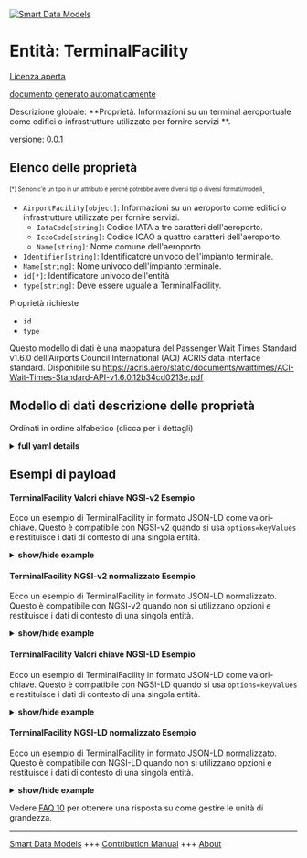 <!-- 10-Header -->    
[![Smart Data Models](https://smartdatamodels.org/wp-content/uploads/2022/01/SmartDataModels_logo.png "Logo")](https://smartdatamodels.org)    
Entità: TerminalFacility    
========================<!-- /10-Header -->    
<!-- 15-License -->    
[Licenza aperta](https://github.com/smart-data-models//dataModel.ACRIS/blob/master/TerminalFacility/LICENSE.md)    
[documento generato automaticamente](https://docs.google.com/presentation/d/e/2PACX-1vTs-Ng5dIAwkg91oTTUdt8ua7woBXhPnwavZ0FxgR8BsAI_Ek3C5q97Nd94HS8KhP-r_quD4H0fgyt3/pub?start=false&loop=false&delayms=3000#slide=id.gb715ace035_0_60)    
<!-- /15-License -->    
<!-- 20-Description -->    
Descrizione globale: **Proprietà. Informazioni su un terminal aeroportuale come edifici o infrastrutture utilizzate per fornire servizi **.    
versione: 0.0.1    
<!-- /20-Description -->    
<!-- 30-PropertiesList -->    
## Elenco delle proprietà    
<sup><sub>[*] Se non c'è un tipo in un attributo è perché potrebbe avere diversi tipi o diversi formati/modelli</sub></sup>.    
- `AirportFacility[object]`: Informazioni su un aeroporto come edifici o infrastrutture utilizzate per fornire servizi.  	- `IataCode[string]`: Codice IATA a tre caratteri dell'aeroporto.      
	- `IcaoCode[string]`: Codice ICAO a quattro caratteri dell'aeroporto.      
	- `Name[string]`: Nome comune dell'aeroporto.      
- `Identifier[string]`: Identificatore univoco dell'impianto terminale.  - `Name[string]`: Nome univoco dell'impianto terminale.  - `id[*]`: Identificatore univoco dell'entità  - `type[string]`: Deve essere uguale a TerminalFacility.  <!-- /30-PropertiesList -->    
<!-- 35-RequiredProperties -->    
Proprietà richieste    
- `id`  - `type`  <!-- /35-RequiredProperties -->    
<!-- 40-RequiredProperties -->    
Questo modello di dati è una mappatura del Passenger Wait Times Standard v1.6.0 dell'Airports Council International (ACI) ACRIS data interface standard. Disponibile su https://acris.aero/static/documents/waittimes/ACI-Wait-Times-Standard-API-v1.6.0.12b34cd0213e.pdf    
<!-- /40-RequiredProperties -->    
<!-- 50-DataModelHeader -->    
## Modello di dati descrizione delle proprietà    
Ordinati in ordine alfabetico (clicca per i dettagli)    
<!-- /50-DataModelHeader -->    
<!-- 60-ModelYaml -->    
<details><summary><strong>full yaml details</strong></summary>      
```yaml    
TerminalFacility:      
  description: Property. Information about an Airport Terminal as buildings or infrastructure used to provide services.      
  properties:      
    AirportFacility:      
      description: Information about an Airport as buildings or infrastructure used to provide services.      
      properties:      
        IataCode:      
          description: Three character IATA code for the Airport.      
          type: string      
          x-ngsi:      
            type: Property      
        IcaoCode:      
          description: Four character ICAO code for the Airport.      
          type: string      
          x-ngsi:      
            type: Property      
        Name:      
          description: Common name of the Airport.      
          type: string      
          x-ngsi:      
            type: Property      
      type: object      
      x-ngsi:      
        type: Property      
    Identifier:      
      description: Unique identifier for the Terminal Facility.      
      type: string      
      x-ngsi:      
        type: Property      
    Name:      
      description: Unique name for the Terminal Facility.      
      type: string      
      x-ngsi:      
        type: Property      
    id:      
      anyOf:      
        - description: Identifier format of any NGSI entity      
          maxLength: 256      
          minLength: 1      
          pattern: ^[\w\-\.\{\}\$\+\*\[\]`|~^@!,:\\]+$      
          type: string      
          x-ngsi:      
            type: Property      
        - description: Identifier format of any NGSI entity      
          format: uri      
          type: string      
          x-ngsi:      
            type: Property      
      description: Unique identifier of the entity      
      x-ngsi:      
        type: Property      
    type:      
      description: It must be equal to TerminalFacility.      
      enum:      
        - TerminalFacility      
      type: string      
      x-ngsi:      
        type: Property      
  required:      
    - id      
    - type      
  type: object      
  x-derived-from: https://acris.aero/static/documents/waittimes/ACI-Wait-Times-API-Specification-v1.6.0.1c4ec122da9a.yaml      
  x-disclaimer: 'Redistribution and use in source and binary forms, with or without modification, are permitted  provided that the license conditions are met. Copyleft (c) 2022 Contributors to Smart Data Models Program'      
  x-license-url: https://github.com/smart-data-models/dataModel.ACRIS/blob/master/TerminalFacility/LICENSE.md      
  x-model-schema: https://smart-data-models.github.io/dataModel.ACRIS/TerminalFacility/schema.json      
  x-model-tags: ACRIS      
  x-version: 0.0.1      
```    
</details>      
<!-- /60-ModelYaml -->    
<!-- 70-MiddleNotes -->    
<!-- /70-MiddleNotes -->    
<!-- 80-Examples -->    
## Esempi di payload    
#### TerminalFacility Valori chiave NGSI-v2 Esempio    
Ecco un esempio di TerminalFacility in formato JSON-LD come valori-chiave. Questo è compatibile con NGSI-v2 quando si usa `options=keyValues` e restituisce i dati di contesto di una singola entità.    
<details><summary><strong>show/hide example</strong></summary>      
```json  
{  
  "id": "urn:ngsi-ld:TerminalFacility:id:HJCW:88401819",  
  "type": "TerminalFacility",  
  "Identifier": "T2",  
  "Name": "Terminal 2",  
  "AirportFacility": {  
    "IataCode": "SFO",  
    "IcaoCode": "KSFO",  
    "Name": "San Francisco International Airport"  
  }  
}  
```  
</details>    
#### TerminalFacility NGSI-v2 normalizzato Esempio    
Ecco un esempio di TerminalFacility in formato JSON-LD normalizzato. Questo è compatibile con NGSI-v2 quando non si utilizzano opzioni e restituisce i dati di contesto di una singola entità.    
<details><summary><strong>show/hide example</strong></summary>      
```json  
{  
  "id": "urn:ngsi-ld:TerminalFacility:id:ACFX:01548511",  
  "type": "TerminalFacility",  
  "Identifier": {  
    "type": "Text",  
    "value": "BA/C"  
  },  
  "Name": {  
    "type": "Text",  
    "value": "Boarding Area C"  
  },  
  "AirportFacility": {  
    "type": "StructuredValue",  
    "value": {  
      "IataCode": "SFO",  
      "IcaoCode": "KSFO",  
      "Name": "San Francisco International Airport"  
    }  
  }  
}  
```  
</details>    
#### TerminalFacility Valori chiave NGSI-LD Esempio    
Ecco un esempio di TerminalFacility in formato JSON-LD come valori-chiave. Questo è compatibile con NGSI-LD quando si usa `options=keyValues` e restituisce i dati di contesto di una singola entità.    
<details><summary><strong>show/hide example</strong></summary>      
```json  
{  
  "id": "urn:ngsi-ld:TerminalFacility:id:HJCW:88401819",  
  "type": "TerminalFacility",  
  "Identifier": "T2",  
  "Name": "Terminal 2",  
  "AirportFacility": {  
    "IataCode": "SFO",  
    "IcaoCode": "KSFO",  
    "Name": "San Francisco International Airport"  
  },  
  "@context": [  
    "https://raw.githubusercontent.com/smart-data-models/dataModel.ACRIS/master/context.jsonld"  
  ]  
}  
```  
</details>    
#### TerminalFacility NGSI-LD normalizzato Esempio    
Ecco un esempio di TerminalFacility in formato JSON-LD normalizzato. Questo è compatibile con NGSI-LD quando non si utilizzano opzioni e restituisce i dati di contesto di una singola entità.    
<details><summary><strong>show/hide example</strong></summary>      
```json  
{  
    "id": "urn:ngsi-ld:TerminalFacility:id:ACFX:01548511",  
    "type": "TerminalFacility",  
    "Identifier": {  
        "type": "Property",  
        "value": "BA/C"  
    },  
    "Name": {  
        "type": "Property",  
        "value": "Boarding Area C"  
    },  
    "AirportFacility": {  
        "type": "Property",  
        "value": {  
            "IataCode": "SFO",  
            "IcaoCode": "KSFO",  
            "Name": "San Francisco International Airport"  
        }  
    },  
    "@context": [  
        "https://raw.githubusercontent.com/smart-data-models/dataModel.ACRIS/master/context.jsonld"  
    ]  
}  
```  
</details><!-- /80-Examples -->    
<!-- 90-FooterNotes -->    
<!-- /90-FooterNotes -->    
<!-- 95-Units -->    
Vedere [FAQ 10](https://smartdatamodels.org/index.php/faqs/) per ottenere una risposta su come gestire le unità di grandezza.    
<!-- /95-Units -->    
<!-- 97-LastFooter -->    
---    
[Smart Data Models](https://smartdatamodels.org) +++ [Contribution Manual](https://bit.ly/contribution_manual) +++ [About](https://bit.ly/Introduction_SDM)<!-- /97-LastFooter -->    
